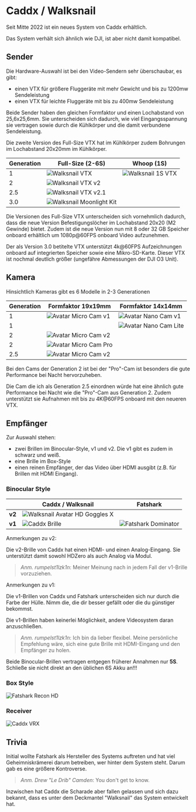 # Caddx / Walksnail

Seit Mitte 2022 ist ein neues System von Caddx erhältlich.

Das System verhält sich ähnlich wie DJI, ist aber nicht damit kompatibel.

## Sender

Die Hardware-Auswahl ist bei den Video-Sendern sehr überschaubar, es gibt:

- einen VTX für größere Fluggeräte mit mehr Gewicht und bis zu 1200mw Sendeleistung
- einen VTX für leichte Fluggeräte mit bis zu 400mw Sendeleistung

Beide Sender haben den gleichen Formfaktor und einen Lochabstand von 25,6x25,6mm. Sie unterscheiden sich dadurch, wie viel Eingangsspannung sie vertragen sowie durch die Kühlkörper und die damit verbundene Sendeleistung.

Die zweite Version des Full-Size VTX hat im Kühlkörper zudem Bohrungen im Lochabstand 20x20mm im Kühlkörper.

| Generation | Full-Size (2-6S)                                                | Whoop (1S)                                          |
| ---------- | --------------------------------------------------------------- | --------------------------------------------------- |
| 1          | ![Walksnail VTX](/img/caddx/avatar_vtx_micro_cam.webp)          | ![Walksnail 1S VTX](/img/caddx/avatar_vtx_mini.png) |
| 2          | ![Walksnail VTX v2](/img/caddx/avatar_vtx_v2.png)               |                                                     |
| 2.5        | ![Walksnail VTX v2.1](/img/caddx/avatar_vtx_v2.1.png)           |                                                     |
| 3.0        | ![Walksnail Moonlight Kit](/img/caddx/avatar_moonlight_vtx.png) |                                                     |

Die Versionen des Full-Size VTX unterscheiden sich vornehmlich dadurch, dass die neue Version Befestigungslöcher im Lochabstand 20x20 (M2 Gewinde) bietet. Zudem ist die neue Version nun mit 8 oder 32 GB Speicher onboard erhältlich um 1080p@60FPS onboard Video aufzunehmen.

Der als Version 3.0 betitelte VTX unterstützt 4k@60FPS Aufzeichnungen onboard auf integrierten Speicher sowie eine Mikro-SD-Karte. Dieser VTX ist nochmal deutlich größer (ungefähre Abmessungen der DJI O3 Unit).

## Kamera

Hinsichtlich Kameras gibt es 6 Modelle in 2-3 Generationen

| Generation | Formfaktor 19x19mm                                           | Formfaktor 14x14mm                                           |
| ---------- | ------------------------------------------------------------ | ------------------------------------------------------------ |
| 1          | ![Avatar Micro Cam v1](/img/caddx/avatar_cam_micro_v1.png)   | ![Avatar Nano Cam v1](/img/caddx/avatar_cam_nano.png)        |
| 1          |                                                              | ![Avatar Nano Cam Lite](/img/caddx/avatar_cam_nano_lite.png) |
| 2          | ![Avatar Micro Cam v2](/img/caddx/avatar_cam_micro_v2.png)   |                                                              |
| 2          | ![Avatar Micro Cam Pro](/img/caddx/avatar_cam_micro_pro.png) |                                                              |
| 2.5        | ![Avatar Micro Cam v2](/img/caddx/avatar_moonlight_cam.png)  |                                                              |

Bei den Cams der Generation 2 ist bei der "Pro"-Cam ist besonders die gute Performance bei Nacht hervorzuheben.

Die Cam die ich als Generation 2.5 einordnen würde hat eine ähnlich gute Performance bei Nacht wie die "Pro"-Cam aus Generation 2. Zudem unterstützt sie Aufnahmen mit bis zu 4K@60FPS onboard mit den neueren VTX.

## Empfänger

Zur Auswahl stehen:

- zwei Brillen im Binocular-Style, v1 und v2. Die v1 gibt es zudem in schwarz und weiß.
- eine Brille im Box-Style
- einen reinen Empfänger, der das Video über HDMI ausgibt (z.B. für Brillen mit HDMI Eingang).

### Binocular Style

|        | Caddx / Walksnail                                                 | Fatshark                                                     |
| ------ | ----------------------------------------------------------------- | ------------------------------------------------------------ |
| **v2** | ![Walksnail Avatar HD Goggles X](/img/caddx/avatar_goggles_x.png) |                                                              |
| **v1** | ![Caddx Brille](/img/caddx/avatar_goggles.webp)                   | ![Fatshark Dominator](/img/fatshark/fatshark_dominator.webp) |

Anmerkungen zu v2:

Die v2-Brille von Caddx hat einen HDMI- und einen Analog-Eingang. Sie unterstützt damit sowohl HDZero als auch Analog via Modul.

> *Anm. rumpelst1lzk1n*: Meiner Meinung nach in jedem Fall der v1-Brille vorzuziehen.

Anmerkungen zu v1:

Die v1-Brillen von Caddx und Fatshark unterscheiden sich nur durch die Farbe der Hülle. Nimm die, die dir besser gefällt oder die du günstiger bekommst.

Die v1-Brillen haben keinerlei Möglichkeit, andere Videosystem daran anzuschließen.

> *Anm. rumpelst1lzk1n*: Ich bin da lieber flexibel. Meine persönliche Empfehlung wäre, sich eine gute Brille mit HDMI-Eingang und den Empfänger zu holen.

Beide Binocular-Brillen vertragen entgegen früherer Annahmen nur **5S**. Schließe sie nicht direkt an den üblichen 6S Akku an!!!

### Box Style

![Fatshark Recon HD](/img/fatshark/fatshark_recon_hd.webp)

### Receiver

![Caddx VRX](/img/caddx/avatar_vrx.png) 

## Trivia

Initial wollte Fatshark als Hersteller des Systems auftreten und hat viel Geheimniskrämerei darum betreiben, wer hinter dem System steht. Darum gab es eine größere Kontroverse.

> *Anm. Drew "Le Drib" Camden*: You don't get to know.

Inzwischen hat Caddx die Scharade aber fallen gelassen und sich dazu bekannt, dass es unter dem Deckmantel "Walksnail" das System entwickelt hat.
